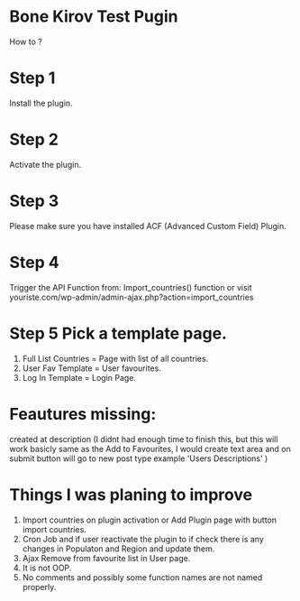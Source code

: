 # Bone Kirov Test Pugin
How to ?

# Step 1
Install the plugin.

# Step 2
Activate the plugin.

# Step 3 
Please make sure you have installed ACF (Advanced Custom Field) Plugin.

# Step 4
Trigger the API Function from:
Import_countries() function or visit youriste.com/wp-admin/admin-ajax.php?action=import_countries

# Step 5 Pick a template page. 
1. Full List Countries = Page with list of all countries.
2. User Fav Template = User favourites.
3. Log In  Template = Login Page.


# Feautures missing:
  created at
  description
(I didnt had enough time to finish this, but this will work basicly same as the Add to Favourites, I would create text area and on submit button will go to new post type 
example 'Users Descriptions' )

# Things I was planing to improve
1. Import countries on plugin activation or Add Plugin page with button import countries.
2. Cron Job and if user reactivate the plugin to if check there is any changes in Populaton and Region and update them.
3. Ajax Remove from favourite list in User page. 
4. It is not OOP.
5. No comments and possibly some function names are not named properly.
